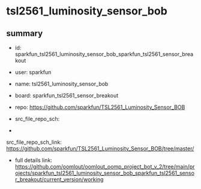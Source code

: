 # tsl2561_luminosity_sensor_bob
 
## summary 
* id: sparkfun_tsl2561_luminosity_sensor_bob_sparkfun_tsl2561_sensor_breakout
* user: sparkfun
* name: tsl2561_luminosity_sensor_bob
* board: sparkfun_tsl2561_sensor_breakout
* repo: https://github.com/sparkfun/TSL2561_Luminosity_Sensor_BOB



* src_file_repo_sch: 
*
 src_file_repo_sch_link: https://github.com/sparkfun/TSL2561_Luminosity_Sensor_BOB/tree/master/
* full details link: https://github.com/oomlout/oomlout_oomp_project_bot_v_2/tree/main/projects/sparkfun_tsl2561_luminosity_sensor_bob_sparkfun_tsl2561_sensor_breakout/current_version/working  






